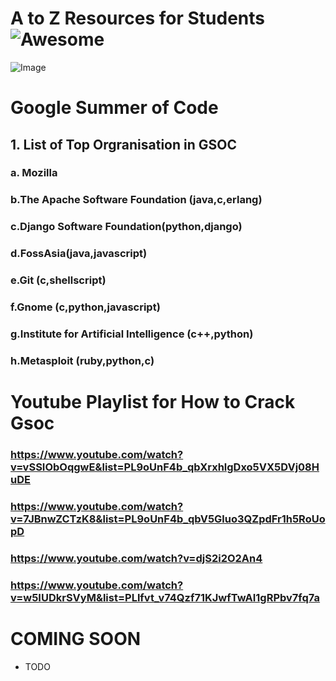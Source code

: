 

# A to Z Resources for Students ![Awesome](https://cdn.rawgit.com/sindresorhus/awesome/d7305f38d29fed78fa85652e3a63e154dd8e8829/media/badge.svg)


![Image](res/gsoc.jpg)

# Google Summer of Code 

## 1. List of Top Orgranisation in GSOC
### a. Mozilla

### b.The Apache Software Foundation (java,c,erlang)

### c.Django Software Foundation(python,django)

### d.FossAsia(java,javascript)

### e.Git (c,shellscript)

### f.Gnome (c,python,javascript)

### g.Institute for Artificial Intelligence (c++,python)

### h.Metasploit (ruby,python,c)

# Youtube Playlist for How to Crack Gsoc

### https://www.youtube.com/watch?v=vSSIObOqgwE&list=PL9oUnF4b_qbXrxhlgDxo5VX5DVj08HuDE

### https://www.youtube.com/watch?v=7JBnwZCTzK8&list=PL9oUnF4b_qbV5Gluo3QZpdFr1h5RoUopD

### https://www.youtube.com/watch?v=djS2i2O2An4

### https://www.youtube.com/watch?v=w5IUDkrSVyM&list=PLlfvt_v74Qzf71KJwfTwAI1gRPbv7fq7a
# COMING SOON

- TODO

